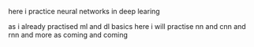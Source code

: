 here i practice neural networks in deep learing

as i already practised ml and dl basics here i will practise nn and cnn and rnn
and more as coming and coming

     
      